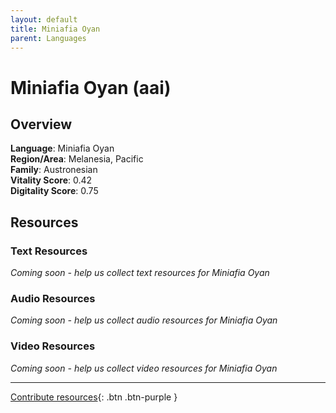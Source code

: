 ```yaml
---
layout: default
title: Miniafia Oyan
parent: Languages
---
```


# Miniafia Oyan (aai)

## Overview

**Language**: Miniafia Oyan  
**Region/Area**: Melanesia, Pacific  
**Family**: Austronesian  
**Vitality Score**: 0.42  
**Digitality Score**: 0.75  

## Resources

### Text Resources
*Coming soon - help us collect text resources for Miniafia Oyan*

### Audio Resources
*Coming soon - help us collect audio resources for Miniafia Oyan*

### Video Resources
*Coming soon - help us collect video resources for Miniafia Oyan*

---

[Contribute resources](https://fairtrain.github.io/){: .btn .btn-purple }
